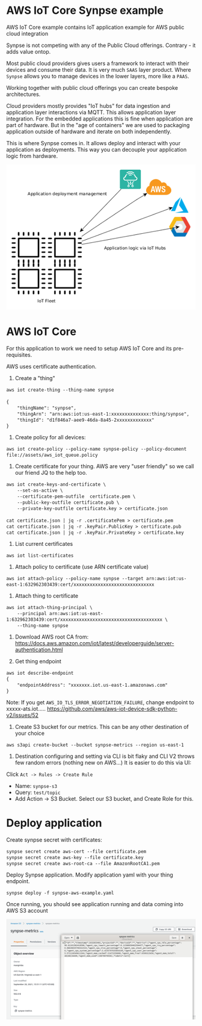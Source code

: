 # AWS IoT Core Synpse example

AWS IoT Core example contains IoT application example for AWS public cloud integration

Synpse is not competing with any of the Public Cloud offerings. Contrary - it adds value ontop.

Most public cloud providers gives users a framework to interact with their devices and consume their data.
It is very much `SAAS` layer product. Where `Synpse` allows you to manage devices in the lower layers, more like a `PAAS`.

Working together with public cloud offerings you can create bespoke architectures.

Cloud providers mostly provides "IoT hubs" for data ingestion and application layer interactions via MQTT. This allows 
application layer integration. For the embedded applications this is fine when application are part of hardware. But in the 
"age of containers" we are used to packaging application outside of hardware and iterate on both independently.

This is where Synpse comes in. It allows deploy and interact with your application as deployments. This way you can decouple your 
application logic from hardware.

![Diagram](assets/diagram.png)
# AWS IoT Core

For this application to work we need to setup AWS IoT Core and its pre-requisites. 

AWS uses certificate authentication.

1. Create a "thing"

```
aws iot create-thing --thing-name synpse

{
    "thingName": "synpse",
    "thingArn": "arn:aws:iot:us-east-1:xxxxxxxxxxxxxx:thing/synpse",
    "thingId": "d1f846a7-aee9-46da-8a45-2xxxxxxxxxxxxx"
}
```

1. Create policy for all devices:

```
aws iot create-policy --policy-name synpse-policy --policy-document file://assets/aws_iot_queue.policy
```

1. Create certificate for your thing. AWS are very "user friendly" so we call our friend JQ to the help too.
```
aws iot create-keys-and-certificate \
    --set-as-active \
    --certificate-pem-outfile  certificate.pem \
    --public-key-outfile certificate.pub \
    --private-key-outfile certificate.key > certificate.json

cat certificate.json | jq -r .certificatePem > certificate.pem
cat certificate.json | jq -r .keyPair.PublicKey > certificate.pub
cat certificate.json | jq -r .keyPair.PrivateKey > certificate.key
```

1. List current certificates

```
aws iot list-certificates
```

1. Attach policy to certificate (use ARN certificate value)

```
aws iot attach-policy --policy-name synpse --target arn:aws:iot:us-east-1:632962303439:cert/xxxxxxxxxxxxxxxxxxxxxxxxxxxxxx
```

1. Attach thing to certificate

```
aws iot attach-thing-principal \
    --principal arn:aws:iot:us-east-1:632962303439:cert/xxxxxxxxxxxxxxxxxxxxxxxxxxxxxxxxxxxxxx \
    --thing-name synpse
```

1. Download AWS root CA from: https://docs.aws.amazon.com/iot/latest/developerguide/server-authentication.html


1. Get thing endpoint
```
aws iot describe-endpoint
{
    "endpointAddress": "xxxxxxx.iot.us-east-1.amazonaws.com"
}
```

Note: If you get `AWS_IO_TLS_ERROR_NEGOTIATION_FAILURE`, change endpoint to xxxxx-ats.iot.....
https://github.com/aws/aws-iot-device-sdk-python-v2/issues/52 


1. Create S3 bucket for our metrics. This can be any other destination of your choice
```
aws s3api create-bucket --bucket synpse-metrics --region us-east-1
```

1. Destination configuring and setting via CLI is bit flaky and CLI V2 throws few random errors (nothing new on AWS...)
It is easier to do this via UI:

Click `Act -> Rules -> Create Rule`

* Name: `synpse-s3`
* Query: `test/topic`
* Add Action -> S3 Bucket. Select our S3 bucket, and Create Role for this.


# Deploy application

Create synpse secret with certificates:

```
synpse secret create aws-cert --file certificate.pem
synpse secret create aws-key --file certificate.key
synpse secret create aws-root-ca --file AmazonRootCA1.pem
```

Deploy Synpse application. Modify application yaml with your thing endpoint.

```
synpse deploy -f synpse-aws-example.yaml
```

Once running, you should see application running and data coming into AWS S3 account

![Storage blob](assets/aws-account-result.png)